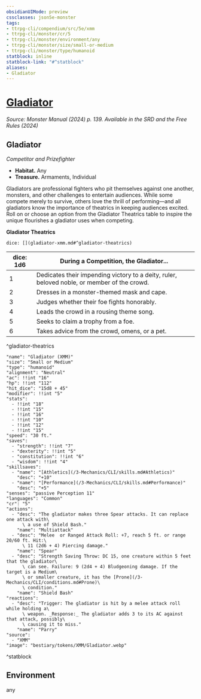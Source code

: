 ```yaml
---
obsidianUIMode: preview
cssclasses: json5e-monster
tags:
- ttrpg-cli/compendium/src/5e/xmm
- ttrpg-cli/monster/cr/5
- ttrpg-cli/monster/environment/any
- ttrpg-cli/monster/size/small-or-medium
- ttrpg-cli/monster/type/humanoid
statblock: inline
statblock-link: "#^statblock"
aliases:
- Gladiator
---
```

# [Gladiator](3-Mechanics\CLI\bestiary\humanoid/gladiator-xmm.md)
*Source: Monster Manual (2024) p. 139. Available in the <span title='Systems Reference Document (5.2)'>SRD</span> and the Free Rules (2024)*  

## Gladiator

*Competitor and Prizefighter*

- **Habitat.** Any  
- **Treasure.** Armaments, Individual  

Gladiators are professional fighters who pit themselves against one another, monsters, and other challenges to entertain audiences. While some compete merely to survive, others love the thrill of performing—and all gladiators know the importance of theatrics in keeping audiences excited. Roll on or choose an option from the Gladiator Theatrics table to inspire the unique flourishes a gladiator uses when competing.

**Gladiator Theatrics**

`dice: [](gladiator-xmm.md#^gladiator-theatrics)`

| dice: 1d6 | During a Competition, the Gladiator... |
|-----------|----------------------------------------|
| 1 | Dedicates their impending victory to a deity, ruler, beloved noble, or member of the crowd. |
| 2 | Dresses in a monster-themed mask and cape. |
| 3 | Judges whether their foe fights honorably. |
| 4 | Leads the crowd in a rousing theme song. |
| 5 | Seeks to claim a trophy from a foe. |
| 6 | Takes advice from the crowd, omens, or a pet. |
^gladiator-theatrics

```statblock
"name": "Gladiator (XMM)"
"size": "Small or Medium"
"type": "humanoid"
"alignment": "Neutral"
"ac": !!int "16"
"hp": !!int "112"
"hit_dice": "15d8 + 45"
"modifier": !!int "5"
"stats":
  - !!int "18"
  - !!int "15"
  - !!int "16"
  - !!int "10"
  - !!int "12"
  - !!int "15"
"speed": "30 ft."
"saves":
  - "strength": !!int "7"
  - "dexterity": !!int "5"
  - "constitution": !!int "6"
  - "wisdom": !!int "4"
"skillsaves":
  - "name": "[Athletics](/3-Mechanics/CLI/skills.md#Athletics)"
    "desc": "+10"
  - "name": "[Performance](/3-Mechanics/CLI/skills.md#Performance)"
    "desc": "+5"
"senses": "passive Perception 11"
"languages": "Common"
"cr": "5"
"actions":
  - "desc": "The gladiator makes three Spear attacks. It can replace one attack with\
      \ a use of Shield Bash."
    "name": "Multiattack"
  - "desc": "Melee  or Ranged Attack Roll: +7, reach 5 ft. or range 20/60 ft. Hit:\
      \ 11 (2d6 + 4) Piercing damage."
    "name": "Spear"
  - "desc": "Strength Saving Throw: DC 15, one creature within 5 feet that the gladiator\
      \ can see. Failure: 9 (2d4 + 4) Bludgeoning damage. If the target is a Medium\
      \ or smaller creature, it has the [Prone](/3-Mechanics/CLI/conditions.md#Prone)\
      \ condition."
    "name": "Shield Bash"
"reactions":
  - "desc": "Trigger: The gladiator is hit by a melee attack roll while holding a\
      \ weapon. _Response:_ The gladiator adds 3 to its AC against that attack, possibly\
      \ causing it to miss."
    "name": "Parry"
"source":
  - "XMM"
"image": "bestiary/tokens/XMM/Gladiator.webp"
```
^statblock

## Environment

any